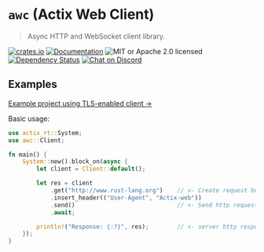 # `awc` (Actix Web Client)

> Async HTTP and WebSocket client library.

<!-- prettier-ignore-start -->

[![crates.io](https://img.shields.io/crates/v/awc?label=latest)](https://crates.io/crates/awc)
[![Documentation](https://docs.rs/awc/badge.svg?version=3.8.1)](https://docs.rs/awc/3.8.1)
![MIT or Apache 2.0 licensed](https://img.shields.io/crates/l/awc)
[![Dependency Status](https://deps.rs/crate/awc/3.8.1/status.svg)](https://deps.rs/crate/awc/3.8.1)
[![Chat on Discord](https://img.shields.io/discord/771444961383153695?label=chat&logo=discord)](https://discord.gg/NWpN5mmg3x)

<!-- prettier-ignore-end -->

## Examples

[Example project using TLS-enabled client →](https://github.com/actix/examples/tree/master/https-tls/awc-https)

Basic usage:

```rust
use actix_rt::System;
use awc::Client;

fn main() {
    System::new().block_on(async {
        let client = Client::default();

        let res = client
            .get("http://www.rust-lang.org")    // <- Create request builder
            .insert_header(("User-Agent", "Actix-web"))
            .send()                             // <- Send http request
            .await;

        println!("Response: {:?}", res);        // <- server http response
    });
}
```
